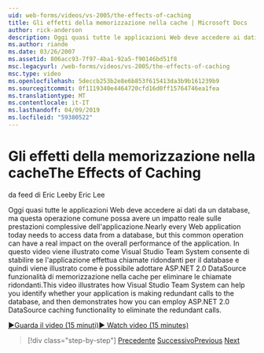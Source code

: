 ```yaml
---
uid: web-forms/videos/vs-2005/the-effects-of-caching
title: Gli effetti della memorizzazione nella cache | Microsoft Docs
author: rick-anderson
description: Oggi quasi tutte le applicazioni Web deve accedere ai dati da un database, ma questa operazione comune può avere un impatto reale sulle prestazioni complessive dell'una...
ms.author: riande
ms.date: 03/26/2007
ms.assetid: 806acc93-7f97-4ba1-92a5-f90146bd51f8
msc.legacyurl: /web-forms/videos/vs-2005/the-effects-of-caching
msc.type: video
ms.openlocfilehash: 5deccb253b2e8e6b853f615413da3b9b161239b9
ms.sourcegitcommit: 0f1119340e4464720cfd16d0ff15764746ea1fea
ms.translationtype: MT
ms.contentlocale: it-IT
ms.lasthandoff: 04/09/2019
ms.locfileid: "59380522"
---
```

# <a name="the-effects-of-caching"></a><span data-ttu-id="58ded-103">Gli effetti della memorizzazione nella cache</span><span class="sxs-lookup"><span data-stu-id="58ded-103">The Effects of Caching</span></span>

<span data-ttu-id="58ded-104">da feed di Eric Lee</span><span class="sxs-lookup"><span data-stu-id="58ded-104">by Eric Lee</span></span>

<span data-ttu-id="58ded-105">Oggi quasi tutte le applicazioni Web deve accedere ai dati da un database, ma questa operazione comune possa avere un impatto reale sulle prestazioni complessive dell'applicazione.</span><span class="sxs-lookup"><span data-stu-id="58ded-105">Nearly every Web application today needs to access data from a database, but this common operation can have a real impact on the overall performance of the application.</span></span> <span data-ttu-id="58ded-106">In questo video viene illustrato come Visual Studio Team System consente di stabilire se l'applicazione effettua chiamate ridondanti per il database e quindi viene illustrato come è possibile adottare ASP.NET 2.0 DataSource funzionalità di memorizzazione nella cache per eliminare le chiamate ridondanti.</span><span class="sxs-lookup"><span data-stu-id="58ded-106">This video illustrates how Visual Studio Team System can help you identify whether your application is making redundant calls to the database, and then demonstrates how you can employ ASP.NET 2.0 DataSource caching functionality to eliminate the redundant calls.</span></span>

[<span data-ttu-id="58ded-107">&#9654;Guarda il video (15 minuti)</span><span class="sxs-lookup"><span data-stu-id="58ded-107">&#9654; Watch video (15 minutes)</span></span>](https://channel9.msdn.com/Blogs/ASP-NET-Site-Videos/the-effects-of-caching)

> [!div class="step-by-step"]
> <span data-ttu-id="58ded-108">[Precedente](custom-extraction-rules-and-coded-web-tests.md)
> [Successivo](using-the-load-test-agent.md)</span><span class="sxs-lookup"><span data-stu-id="58ded-108">[Previous](custom-extraction-rules-and-coded-web-tests.md)
[Next](using-the-load-test-agent.md)</span></span>
